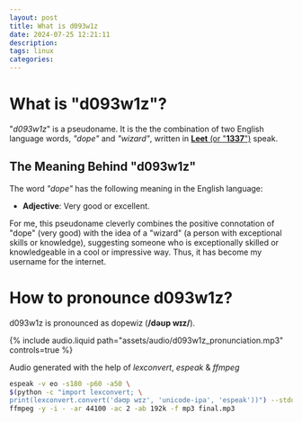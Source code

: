 ```yaml
---
layout: post
title: What is d093w1z
date: 2024-07-25 12:21:11
description:
tags: linux
categories:
---
```


# What is "d093w1z"?

"_d093w1z_" is a pseudoname. It is the the combination of two English language words, _"dope"_ and _"wizard"_, written in [**Leet** (or "**1337**")](https://en.wikipedia.org/wiki/Leet) speak.

## The Meaning Behind "d093w1z"

The word _"dope"_ has the following meaning in the English language:

- **Adjective**: Very good or excellent.

For me, this pseudoname cleverly combines the positive connotation of "dope" (very good) with the idea of a "wizard" (a person with exceptional skills or knowledge), suggesting someone who is exceptionally skilled or knowledgeable in a cool or impressive way.
Thus, it has become my username for the internet.

# How to pronounce d093w1z?

d093w1z is pronounced as dopewiz (**/dəʊp wɪz/**).

{% include audio.liquid path="assets/audio/d093w1z_pronunciation.mp3" controls=true %}

Audio generated with the help of _*lexconvert*_, _*espeak*_ & _*ffmpeg*_

```bash
espeak -v eo -s180 -p60 -a50 \
$(python -c "import lexconvert; \
print(lexconvert.convert('dəʊp wɪz', 'unicode-ipa', 'espeak'))") --stdout | \
ffmpeg -y -i - -ar 44100 -ac 2 -ab 192k -f mp3 final.mp3
```
